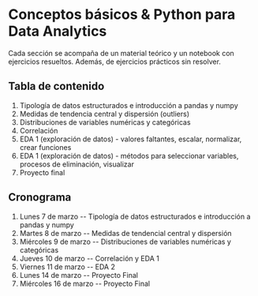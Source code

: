 # Conceptos básicos & Python para Data Analytics
Cada sección se acompaña de un material teórico y un notebook con ejercicios resueltos. Además, de ejercicios prácticos sin resolver.

## Tabla de contenido

1. Tipología de datos estructurados e introducción a pandas y numpy
2. Medidas de tendencia central y dispersión (outliers)
3. Distribuciones de variables numéricas y categóricas
4. Correlación
5. EDA 1 (exploración de datos) - valores faltantes, escalar, normalizar, crear funciones
6. EDA 1 (exploración de datos) - métodos para seleccionar variables, procesos de eliminación, visualizar
7. Proyecto final

## Cronograma
1. Lunes 7 de marzo -- Tipología de datos estructurados e introducción a pandas y numpy
2. Martes 8 de marzo -- Medidas de tendencial central y dispersión
3. Miércoles 9 de marzo -- Distribuciones de variables numéricas y categóricas
4. Jueves 10 de marzo -- Correlación y EDA 1 
5. Viernes 11 de marzo -- EDA 2
6. Lunes 14 de marzo -- Proyecto Final
7. Miércoles 16 de marzo -- Proyecto Final